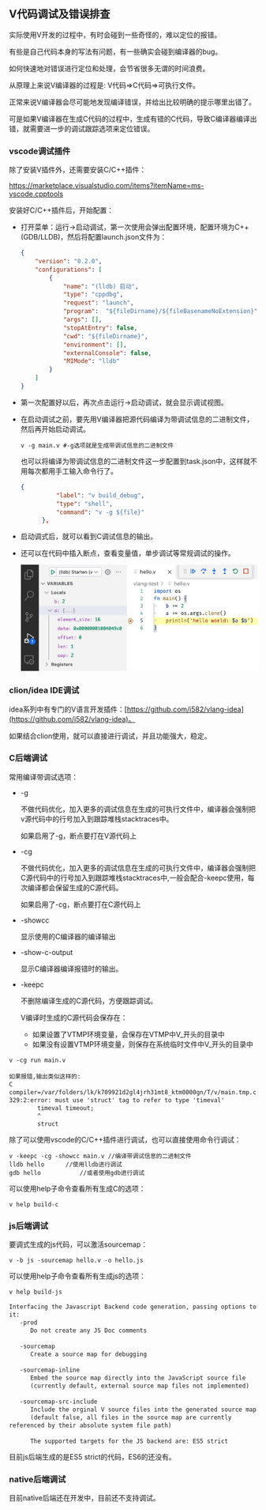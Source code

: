 ## V代码调试及错误排查

实际使用V开发的过程中，有时会碰到一些奇怪的，难以定位的报错。

有些是自己代码本身的写法有问题，有一些确实会碰到编译器的bug。

如何快速地对错误进行定位和处理，会节省很多无谓的时间浪费。

从原理上来说V编译器的过程是: V代码=>C代码=>可执行文件。

正常来说V编译器会尽可能地发现编译错误，并给出比较明确的提示哪里出错了。

可是如果V编译器在生成C代码的过程中，生成有错的C代码，导致C编译器编译出错，就需要进一步的调试跟踪选项来定位错误。

### vscode调试插件

除了安装V插件外，还需要安装C/C++插件：

https://marketplace.visualstudio.com/items?itemName=ms-vscode.cpptools

安装好C/C++插件后，开始配置：

- 打开菜单：运行->启动调试，第一次使用会弹出配置环境，配置环境为C++(GDB/LLDB)，然后将配置launch.json文件为：

  ```json
  {
      "version": "0.2.0",
      "configurations": [
          {
              "name": "(lldb) 启动",
              "type": "cppdbg",
              "request": "launch",
              "program":  "${fileDirname}/${fileBasenameNoExtension}", //要改为这个
              "args": [],
              "stopAtEntry": false,
              "cwd": "${fileDirname}",
              "environment": [],
              "externalConsole": false,
              "MIMode": "lldb"
          }
      ]
  }
  ```
  
- 第一次配置好以后，再次点击运行->启动调试，就会显示调试视图。

- 在启动调试之前，要先用V编译器把源代码编译为带调试信息的二进制文件，然后再开始启动调试。

  ```shell
  v -g main.v #-g选项就是生成带调试信息的二进制文件
  ```

  也可以将编译为带调试信息的二进制文件这一步配置到task.json中，这样就不用每次都用手工输入命令行了。

  ```json
  {
  			"label": "v build_debug",
  			"type": "shell",
  			"command": "v -g ${file}"
  		},
  ```

- 启动调式后，就可以看到C调试信息的输出。

- 还可以在代码中插入断点，查看变量值，单步调试等常规调试的操作。

  ![screenshot visual debugger](debug.assets/vscode-debugger.png)

### clion/idea IDE调试

idea系列中有专门的V语言开发插件：[https://github.com/i582/vlang-idea](https://github.com/i582/vlang-idea)。

如果结合clion使用，就可以直接进行调试，并且功能强大，稳定。

### C后端调试

常用编译带调试选项：

- -g

  不做代码优化，加入更多的调试信息在生成的可执行文件中，编译器会强制把v源代码中的行号加入到跟踪堆栈stacktraces中。

  如果启用了-g，断点要打在V源代码上

- -cg

  不做代码优化，加入更多的调试信息在生成的可执行文件中，编译器会强制把C源代码中的行号加入到跟踪堆栈stacktraces中,一般会配合-keepc使用，每次编译都会保留生成的C源代码。

  如果启用了-cg，断点要打在C源代码上

- -showcc

  显示使用的C编译器的编译输出

- -show-c-output

  显示C编译器编译报错时的输出。

- -keepc

  不删除编译生成的C源代码，方便跟踪调试。
  
  V编译时生成的C源代码会保存在：
  
  - 如果设置了VTMP环境变量，会保存在VTMP中V_开头的目录中
  - 如果没有设置VTMP环境变量，则保存在系统临时文件中V_开头的目录中

```shell
v -cg run main.v

如果报错,输出类似这样的:
C compiler=/var/folders/lk/k709921d2gl4jrh31mt8_ktm0000gn/T/v/main.tmp.c:
329:2:error: must use 'struct' tag to refer to type 'timeval'
        timeval timeout;
        ^
        struct 
```

除了可以使用vscode的C/C++插件进行调试，也可以直接使用命令行调试：

```shell
v -keepc -cg -showcc main.v	//编译带调试信息的二进制文件
lldb hello		//使用lldb进行调试
gdb hello			//或者使用gdb进行调试
```

可以使用help子命令查看所有生成C的选项：

```shell
v help build-c
```

### js后端调试

要调式生成的js代码，可以激活sourcemap：

```shell
v -b js -sourcemap hello.v -o hello.js
```

可以使用help子命令查看所有生成js的选项：

```
v help build-js
```

```shell
Interfacing the Javascript Backend code generation, passing options to it:
   -prod
      Do not create any JS Doc comments

   -sourcemap
      Create a source map for debugging

   -sourcemap-inline
      Embed the source map directly into the JavaScript source file
      (currently default, external source map files not implemented)

   -sourcemap-src-include
      Include the orginal V source files into the generated source map
      (default false, all files in the source map are currently referenced by their absolute system file path)

      The supported targets for the JS backend are: ES5 strict
```

目前js后端生成的是ES5 strict的代码，ES6的还没有。

### native后端调试

目前native后端还在开发中，目前还不支持调试。
